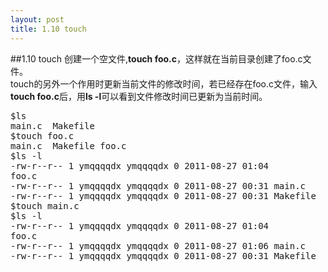 ```yaml
---
layout: post
title: 1.10 touch
---
```

##1.10 touch
创建一个空文件,**touch foo.c**，这样就在当前目录创建了foo.c文件。<br>
touch的另外一个作用时更新当前文件的修改时间，若已经存在foo.c文件，输入**touch foo.c**后，用**ls -l**可以看到文件修改时间已更新为当前时间。
<pre class='terminal bootcamp'>
<span class='codeline'>$ls<span></span></span>
<span class='bash-output'>main.c  Makefile</span>
<span class='codeline'>$touch foo.c<span></span></span>
<span class='bash-output'>main.c  Makefile foo.c</span>
<span class='codeline'>$ls -l<span></span></span>
<span class='bash-output'>-rw-r--r-- 1 ymqqqqdx ymqqqqdx 0 2011-08-27 01:04
foo.c
-rw-r--r-- 1 ymqqqqdx ymqqqqdx 0 2011-08-27 00:31 main.c
-rw-r--r-- 1 ymqqqqdx ymqqqqdx 0 2011-08-27 00:31 Makefile </span>
<span class='codeline'>$touch main.c<span></span></span>
<span class='codeline'>$ls -l<span></span></span>
<span class='bash-output'>-rw-r--r-- 1 ymqqqqdx ymqqqqdx 0 2011-08-27 01:04
foo.c
-rw-r--r-- 1 ymqqqqdx ymqqqqdx 0 2011-08-27 01:06 main.c
-rw-r--r-- 1 ymqqqqdx ymqqqqdx 0 2011-08-27 00:31 Makefile</span>
</pre>
